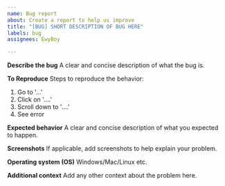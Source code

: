 ```yaml
---
name: Bug report
about: Create a report to help us improve
title: "[BUG] SHORT DESCRIPTION OF BUG HERE"
labels: bug
assignees: EwyBoy

---
```


**Describe the bug**
A clear and concise description of what the bug is.

**To Reproduce**
Steps to reproduce the behavior:

1. Go to '...'
2. Click on '....'
3. Scroll down to '....'
4. See error

**Expected behavior**
A clear and concise description of what you expected to happen.

**Screenshots**
If applicable, add screenshots to help explain your problem.

**Operating system (OS)**
Windows/Mac/Linux etc.

**Additional context**
Add any other context about the problem here.
